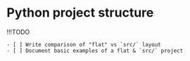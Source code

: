 # Python project structure

!!!TODO

    - [ ] Write comparison of "flat" vs `src/` layout
    - [ ] Document basic examples of a flat & `src/` project
